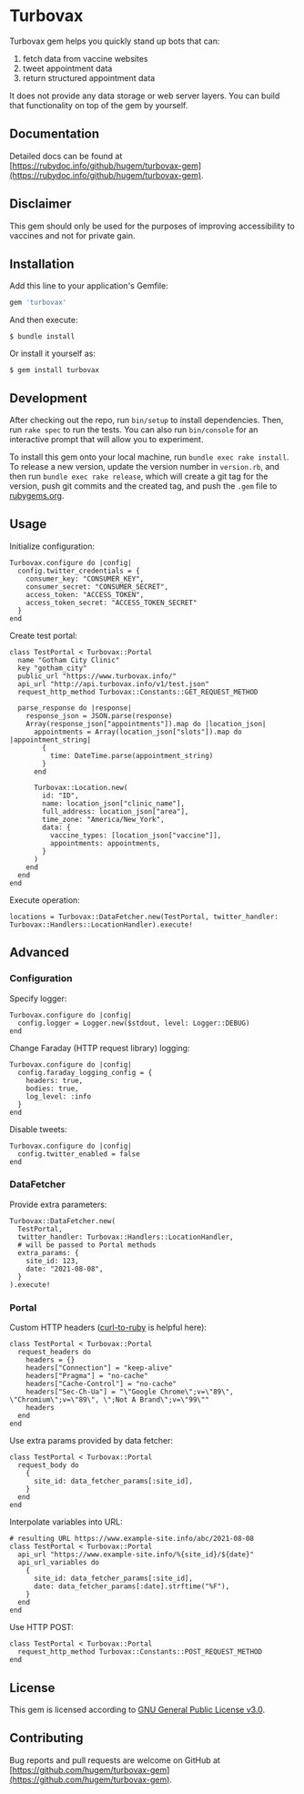 # Turbovax

Turbovax gem helps you quickly stand up bots that can:
1) fetch data from vaccine websites
2) tweet appointment data
3) return structured appointment data

It does not provide any data storage or web server layers. You can build that functionality on top of the gem by yourself.

## Documentation

Detailed docs can be found at [https://rubydoc.info/github/hugem/turbovax-gem](https://rubydoc.info/github/hugem/turbovax-gem).

## Disclaimer

This gem should only be used for the purposes of improving accessibility to vaccines and not for private gain.

## Installation

Add this line to your application's Gemfile:

```ruby
gem 'turbovax'
```

And then execute:

    $ bundle install

Or install it yourself as:

    $ gem install turbovax


## Development

After checking out the repo, run `bin/setup` to install dependencies. Then, run `rake spec` to run the tests. You can also run `bin/console` for an interactive prompt that will allow you to experiment.

To install this gem onto your local machine, run `bundle exec rake install`. To release a new version, update the version number in `version.rb`, and then run `bundle exec rake release`, which will create a git tag for the version, push git commits and the created tag, and push the `.gem` file to [rubygems.org](https://rubygems.org).


## Usage

Initialize configuration:

    Turbovax.configure do |config|
      config.twitter_credentials = {
        consumer_key: "CONSUMER_KEY",
        consumer_secret: "CONSUMER_SECRET",
        access_token: "ACCESS_TOKEN",
        access_token_secret: "ACCESS_TOKEN_SECRET"
      }
    end

Create test portal:

    class TestPortal < Turbovax::Portal
      name "Gotham City Clinic"
      key "gotham_city"
      public_url "https://www.turbovax.info/"
      api_url "http://api.turbovax.info/v1/test.json"
      request_http_method Turbovax::Constants::GET_REQUEST_METHOD

      parse_response do |response|
        response_json = JSON.parse(response)
        Array(response_json["appointments"]).map do |location_json|
          appointments = Array(location_json["slots"]).map do |appointment_string|
            {
              time: DateTime.parse(appointment_string)
            }
          end

          Turbovax::Location.new(
            id: "ID",
            name: location_json["clinic_name"],
            full_address: location_json["area"],
            time_zone: "America/New_York",
            data: {
              vaccine_types: [location_json["vaccine"]],
              appointments: appointments,
            }
          )
        end
      end
    end

Execute operation:

    locations = Turbovax::DataFetcher.new(TestPortal, twitter_handler: Turbovax::Handlers::LocationHandler).execute!

## Advanced

### Configuration
Specify logger:

    Turbovax.configure do |config|
      config.logger = Logger.new($stdout, level: Logger::DEBUG)
    end

Change Faraday (HTTP request library) logging:

    Turbovax.configure do |config|
      config.faraday_logging_config = {
        headers: true,
        bodies: true,
        log_level: :info
      }
    end

Disable tweets:

    Turbovax.configure do |config|
      config.twitter_enabled = false
    end

### DataFetcher

Provide extra parameters:

    Turbovax::DataFetcher.new(
      TestPortal,
      twitter_handler: Turbovax::Handlers::LocationHandler,
      # will be passed to Portal methods
      extra_params: {
        site_id: 123,
        date: "2021-08-08",
      }
    ).execute!


### Portal

Custom HTTP headers ([curl-to-ruby](https://jhawthorn.github.io/curl-to-ruby/) is helpful here):

    class TestPortal < Turbovax::Portal
      request_headers do
        headers = {}
        headers["Connection"] = "keep-alive"
        headers["Pragma"] = "no-cache"
        headers["Cache-Control"] = "no-cache"
        headers["Sec-Ch-Ua"] = "\"Google Chrome\";v=\"89\", \"Chromium\";v=\"89\", \";Not A Brand\";v=\"99\""
        headers
      end
    end

Use extra params provided by data fetcher:

    class TestPortal < Turbovax::Portal
      request_body do
        {
          site_id: data_fetcher_params[:site_id],
        }
      end
    end

Interpolate variables into URL:

    # resulting URL https://www.example-site.info/abc/2021-08-08
    class TestPortal < Turbovax::Portal
      api_url "https://www.example-site.info/%{site_id}/${date}"
      api_url_variables do
        {
          site_id: data_fetcher_params[:site_id],
          date: data_fetcher_params[:date].strftime("%F"),
        }
      end
    end

Use HTTP POST:

    class TestPortal < Turbovax::Portal
      request_http_method Turbovax::Constants::POST_REQUEST_METHOD
    end

## License

This gem is licensed according to [GNU General Public License v3.0](https://github.com/hugem/turbovax-gem/blob/main/LICENSE).

## Contributing

Bug reports and pull requests are welcome on GitHub at [https://github.com/hugem/turbovax-gem](https://github.com/hugem/turbovax-gem).
